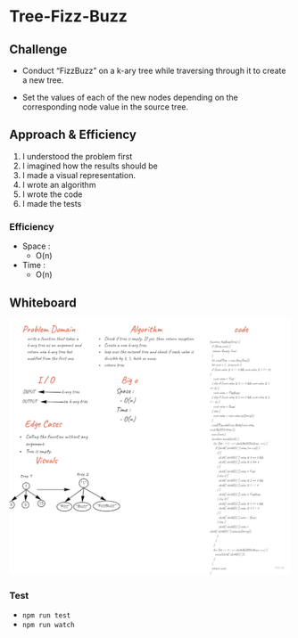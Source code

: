 # Tree-Fizz-Buzz

## Challenge

- Conduct “FizzBuzz” on a k-ary tree while traversing through it to create a new tree.

- Set the values of each of the new nodes depending on the corresponding node value in the source tree.

## Approach & Efficiency

1. I understood the problem first
1. I imagined how the results should be
1. I made a visual representation.
1. I wrote an algorithm
1. I wrote the code
1. I made the tests

### Efficiency

- Space :
  - O(n)
- Time :
  - O(n)

## Whiteboard

![tree](k-ary-tree.jpg)

### Test

- `npm run test`
- `npm run watch`
